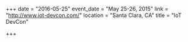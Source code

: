 +++
date = "2016-05-25"
event_date = "May 25-26, 2015"
link = "http://www.iot-devcon.com/"
location = "Santa Clara, CA"
title = "IoT DevCon"

+++

